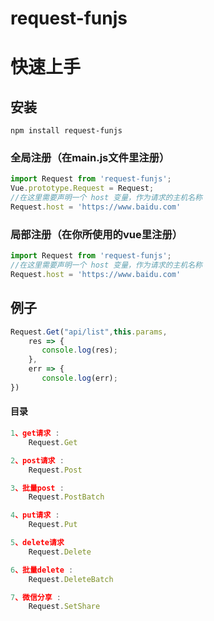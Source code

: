 # request-funjs


# 快速上手

## 安装

```shell
npm install request-funjs
```

### 全局注册（在main.js文件里注册）

```javascript
import Request from 'request-funjs';
Vue.prototype.Request = Request;
//在这里需要声明一个 host 变量，作为请求的主机名称
Request.host = 'https://www.baidu.com'
```

### 局部注册（在你所使用的vue里注册）

```javascript
import Request from 'request-funjs';
//在这里需要声明一个 host 变量，作为请求的主机名称
Request.host = 'https://www.baidu.com'
```

## 例子

```javascript
Request.Get("api/list",this.params,
	res => {
	   console.log(res);
	},
	err => {
	   console.log(err);
})
```

#### 目录

```javascript
1、get请求 :
	Request.Get

2、post请求 :
	Request.Post

3、批量post :
	Request.PostBatch

4、put请求 :
	Request.Put

5、delete请求 
	Request.Delete

6、批量delete :
	Request.DeleteBatch

7、微信分享 :
	Request.SetShare
```